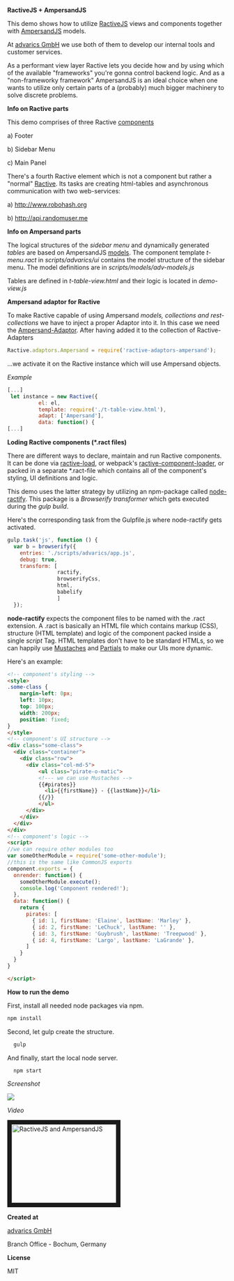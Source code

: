 **RactiveJS + AmpersandJS**

This demo shows how to utilize <a href="http://www.ractivejs.org/" target="_blank">RactiveJS</a> views and components together with <a href="http://ampersandjs.com" target="_blank">AmpersandJS</a> models.

At <a href="http://www.advarics.net" target="_blank">advarics GmbH</a> we use both of them to develop our internal
tools and customer services.


As a performant view layer Ractive lets you decide how and by using which of the available "frameworks"
you're gonna control backend logic. And as a "non-frameworky framework" AmpersandJS is an ideal
choice when one wants to utilize only certain parts of a (probably) much bigger machinery to solve discrete problems.

**Info on Ractive parts**

This demo comprises of three Ractive <a href="https://github.com/ractivejs/component-spec" target="_blank">components</a>

a) Footer

b) Sidebar Menu

c) Main Panel

There's a fourth Ractive element which is not a component but rather a "normal" <a href="http://docs.ractivejs.org/latest/get-started" target="_blank">Ractive</a>.
Its tasks are creating html-tables and asynchronous communication with two web-services:

a) http://www.robohash.org

b) http://api.randomuser.me

**Info on Ampersand parts**

The logical structures of the *sidebar menu* and dynamically generated *tables* are based on AmpersandJS <a href="https://github.com/AmpersandJS/ampersand-model" target="_blank">models</a>.
The component template *t-menu.ract* in *scripts/advarics/ui* contains the model structure of the sidebar menu.
The model definitions are in *scripts/models/adv-models.js*

Tables are defined in *t-table-view.html* and their logic is located in *demo-view.js*

**Ampersand adaptor for Ractive**

To make Ractive capable of using Ampersand *models, collections and rest-collections* we have to inject a proper Adaptor into it.
In this case we need the <a href="https://www.npmjs.com/package/ractive-adaptors-ampersand" targrt="_blank">Ampersand-Adaptor</a>.
After having added it to the collection of Ractive-Adapters

```javascript
Ractive.adaptors.Ampersand = require('ractive-adaptors-ampersand');
```

...we activate it on the Ractive instance which will use Ampersand objects.

*Example*

```javascript
[...]
 let instance = new Ractive({
          el: el,
          template: require('./t-table-view.html'),
          adapt: ['Ampersand'],
          data: function() {
[...]
```

**Loding Ractive components (*.ract files)**

There are different ways to declare, maintain and run Ractive components. It can be done via <a href="https://github.com/ractivejs/ractive-load" target="_blank">ractive-load</a>, or webpack's <a href="https://www.npmjs.com/package/ractive-component-loader" target="_blank">ractive-component-loader</a>,
or packed in a separate *.ract-file which contains all of the component's styling, UI definitions and logic.

This demo uses the latter strategy by utilizing an npm-package called <a href="https://github.com/marcello3d/node-ractify" target="_blank">node-ractify</a>.
This package is a *Browserify transformer* which gets executed during the *gulp build*.

Here's the corresponding task from the Gulpfile.js where node-ractify gets activated.

```javascript
gulp.task('js', function () {
  var b = browserify({
    entries: './scripts/advarics/app.js',
    debug: true,
    transform: [
                ractify,
                browserifyCss,
                html,
                babelify
                ]
  });
```
**node-ractify** expects the component files to be named with the .ract extension. A .ract is basically an HTML file which contains
markup (CSS), structure (HTML template) and logic of the component packed inside a single *script* Tag. HTML templates don't have
to be standard HTMLs, so we can happily use <a href="http://docs.ractivejs.org/latest/mustaches" target="_blank">Mustaches</a>
and <a href="http://docs.ractivejs.org/latest/partials" target="_blank">Partials</a> to make our UIs more dynamic.

Here's an example:

```html
<!-- component's styling -->
<style>
.some-class {
    margin-left: 0px;
    left: 10px;
    top: 100px;
    width: 200px;
    position: fixed;
}
</style>
<!-- component's UI structure -->
<div class="some-class">
  <div class="container">
    <div class="row">
      <div class="col-md-5">
          <ul class="pirate-o-matic">
          <!--- we can use Mustaches -->
          {{#pirates}}
            <li>{{firstName}} - {{lastName}}</li>
          {{/}}
          </ul>
      </div>
    </div>
  </div>
</div>
<!-- component's logic -->
<script>
//we can require other modules too
var someOtherModule = require('some-other-module');
//this is the same like CommonJS exports
component.exports = {
  onrender: function() {
    someOtherModule.execute();
    console.log('Component rendered!');
  },
  data: function() {
    return {
      pirates: [
        { id: 1, firstName: 'Elaine', lastName: 'Marley' },
        { id: 2, firstName: 'LeChuck', lastName: '' },
        { id: 3, firstName: 'Guybrush', lastName: 'Treepwood' },
        { id: 4, firstName: 'Largo', lastName: 'LaGrande' },
      ]
    }
  }
}

</script>

```

**How to run the demo**

First, install all needed node packages via npm.
```bash
npm install
```

Second, let gulp create the structure.

```bash
  gulp
```

And finally, start the local node server.

```bash
  npm start
```

*Screenshot*

<img src="http://n71.imgup.net/mainpagea84b.png"/>

*Video*

<a href="http://www.youtube.com/watch?feature=player_embedded&v=B4eFRskseCM" target="_blank">
<img src="http://img.youtube.com/vi/B4eFRskseCM/0.jpg" alt="RactiveJS and AmpersandJS"
width="240" height="180" border="10" /></a>

**Created at**

<a href="http://www.advarics.net" target="_blank">advarics GmbH</a>

Branch Office - Bochum, Germany

**License**

MIT